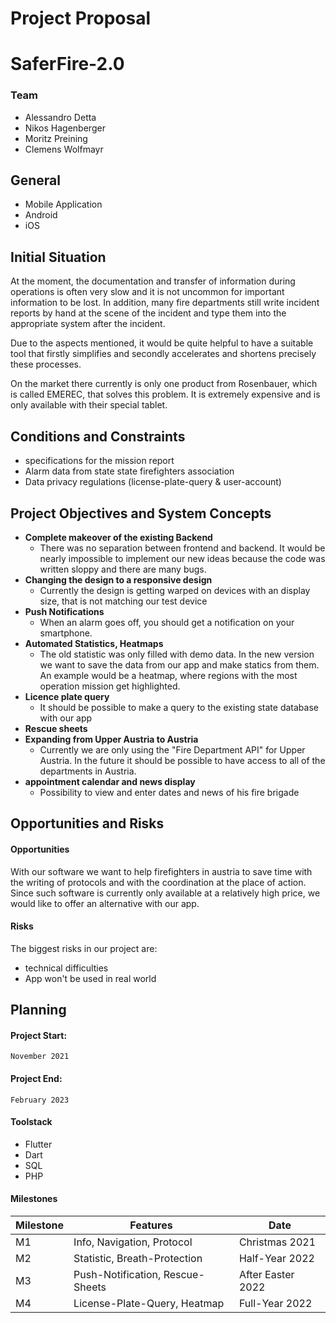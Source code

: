 # Project Proposal
# SaferFire-2.0

### Team
- Alessandro Detta
- Nikos Hagenberger
- Moritz Preining
- Clemens Wolfmayr

## General
* Mobile Application
* Android
* iOS

## Initial Situation

At the moment, the documentation and transfer of information during operations is often very slow and it is not uncommon for important information to be lost. In addition, many fire departments still write incident reports by hand at the scene of the incident and type them into the appropriate system after the incident. 

Due to the aspects mentioned, it would be quite helpful to have a suitable tool that firstly simplifies and secondly accelerates and shortens precisely these processes. 

On the market there currently is only one product from Rosenbauer, which is called EMEREC, that solves this problem. It is extremely expensive and is only available with their special tablet.

## Conditions and Constraints
- specifications for the mission report
- Alarm data from state state firefighters association
- Data privacy regulations (license-plate-query & user-account)

## Project Objectives and System Concepts
- **Complete makeover of the existing Backend**
  - There was no separation between frontend and backend. It would be nearly impossible to implement our new ideas because the     code was written sloppy and there are many bugs.
- **Changing the design to a responsive design**
  - Currently the design is getting warped on devices with an display size, that is not matching our test device
- **Push Notifications**
  - When an alarm goes off, you should get a notification on your smartphone. 
- **Automated Statistics, Heatmaps**
  - The old statistic was only filled with demo data. In the new version we want to save the data from our app and make           statics from them. An example would be a heatmap, where regions with the most operation mission get highlighted.
- **Licence plate query**
  - It should be possible to make a query to the existing state database with our app
- **Rescue sheets**
- **Expanding from Upper Austria to Austria**
  - Currently we are only using the "Fire Department API" for Upper Austria. In the future it should be possible to have access to       all of the departments in Austria.
- **appointment calendar and news display**
  - Possibility to view and enter dates and news of his fire brigade

## Opportunities and Risks

#### Opportunities

With our software we want to help firefighters in austria to save time with the writing of protocols and with the coordination at the place of action. Since such software is currently only available at a relatively high price, we would like to offer an alternative with our app.

#### Risks

The biggest risks in our project are:
* technical difficulties
* App won't be used in real world

## Planning

#### Project Start:
    November 2021  
#### Project End:
    February 2023
    
#### Toolstack
* Flutter
* Dart
* SQL
* PHP
        
#### Milestones
Milestone | Features | Date
----------|----------|------
M1 | Info, Navigation, Protocol | Christmas 2021
M2 | Statistic, Breath-Protection | Half-Year 2022
M3 | Push-Notification, Rescue-Sheets | After Easter 2022
M4 | License-Plate-Query, Heatmap | Full-Year 2022
